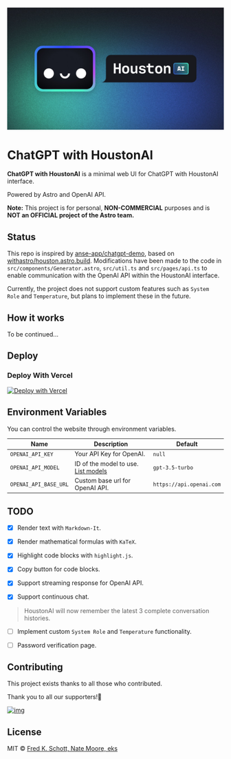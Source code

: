 ![houston social image](public/social.jpg)
# ChatGPT with HoustonAI

**ChatGPT with HoustonAI** is a minimal web UI for ChatGPT with HoustonAI interface.

Powered by Astro and OpenAI API.

**Note:** This project is for personal, **NON-COMMERCIAL** purposes and is **NOT an OFFICIAL project of the Astro team.**

## Status

This repo is inspired by [anse-app/chatgpt-demo](https://github.com/anse-app/chatgpt-demo), based on [withastro/houston.astro.build](https://github.com/withastro/houston.astro.build). Modifications have been made to the code in `src/components/Generator.astro`, `src/util.ts` and `src/pages/api.ts` to enable communication with the OpenAI API within the HoustonAI interface.

Currently, the project does not support custom features such as `System Role` and `Temperature`, but plans to implement these in the future.

## How it works

To be continued...

## Deploy

### Deploy With Vercel

[![Deploy with Vercel](https://vercel.com/button)](https://vercel.com/new/clone?repository-url=https%3A%2F%2Fgithub.com%2FiRedScarf%2Fchatgpt-with-houston&env=OPENAI_API_KEY&envDescription=OpenAI%20API%20Key&envLink=https%3A%2F%2Fplatform.openai.com%2Faccount%2Fapi-keys)

## Environment Variables

You can control the website through environment variables.

| Name | Description | Default |
| --- | --- | --- |
| `OPENAI_API_KEY` | Your API Key for OpenAI. | `null` |
| `OPENAI_API_MODEL` | ID of the model to use. [List models](https://platform.openai.com/docs/api-reference/models/list) | `gpt-3.5-turbo` |
| `OPENAI_API_BASE_URL` | Custom base url for OpenAI API. | `https://api.openai.com` |

## TODO

- [x] Render text with `Markdown-It`.

- [x] Render mathematical formulas with `KaTeX`.

- [x] Highlight code blocks with `highlight.js`.

- [x] Copy button for code blocks.

- [x] Support streaming response for OpenAI API.

- [x] Support continuous chat.

> HoustonAI will now remember the latest 3 complete conversation histories.

- [ ] Implement custom `System Role` and `Temperature` functionality.

- [ ] Password verification page.

## Contributing

This project exists thanks to all those who contributed.

Thank you to all our supporters!🙏

[![img](https://contributors.nn.ci/api?repo=iRedScarf/chatgpt-with-houston)](https://github.com/iRedScarf/chatgpt-with-houston/graphs/contributors)

## License

MIT © [Fred K. Schott, Nate Moore, eks](https://github.com/iRedScarf/chatgpt-with-houston/blob/main/LICENSE)
